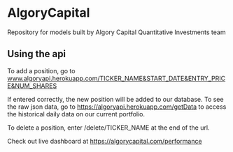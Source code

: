 # AlgoryCapital
Repository for models built by Algory Capital Quantitative Investments team

## Using the api
To add a position, go to www.algoryapi.herokuapp.com/TICKER_NAME&START_DATE&ENTRY_PRICE&NUM_SHARES

If entered correctly, the new position will be added to our database. To see the raw json data, go to https://algoryapi.herokuapp.com/getData to access the historical daily data on our current portfolio. 

To delete a position, enter /delete/TICKER_NAME at the end of the url.

Check out live dashboard at https://algorycapital.com/performance

